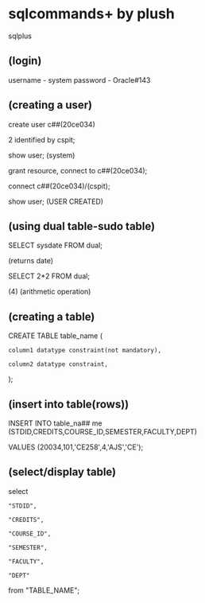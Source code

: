 # sqlcommands+ by plush
 sqlplus

## (login)

username - system
password - Oracle#143

## (creating a user)

create user c##(20ce034)

2 identified by cspit;

show user; (system)

grant resource, connect to c##(20ce034);

connect c##(20ce034)/(cspit);

show user;            (USER CREATED)


## (using dual table-sudo table)

SELECT sysdate FROM dual;

(returns date)

SELECT 2*2 FROM dual;

(4) (arithmetic operation)

## (creating a table)

CREATE TABLE table_name ( 

    column1 datatype constraint(not mandatory),
    
    column2 datatype constraint,
    
);

## (insert into table(rows))

INSERT INTO table_na## me (STDID,CREDITS,COURSE_ID,SEMESTER,FACULTY,DEPT)

VALUES (20034,101,'CE258',4,'AJS','CE');

## (select/display table)


select 

    "STDID",
    
    "CREDITS",
    
    "COURSE_ID",
    
    "SEMESTER",
    
    "FACULTY",
    
    "DEPT"
    
from "TABLE_NAME";
